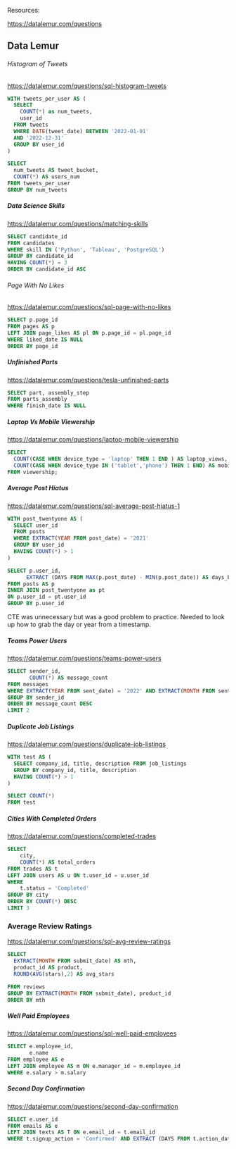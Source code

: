 Resources:

https://datalemur.com/questions 

## Data Lemur

###### Histogram of Tweets

https://datalemur.com/questions/sql-histogram-tweets

```sql
WITH tweets_per_user AS (
  SELECT 
    COUNT(*) as num_tweets,
    user_id
  FROM tweets
  WHERE DATE(tweet_date) BETWEEN '2022-01-01' 
  AND '2022-12-31'
  GROUP BY user_id
)

SELECT 
  num_tweets AS tweet_bucket,
  COUNT(*) AS users_num
FROM tweets_per_user
GROUP BY num_tweets
```

##### Data Science Skills 

https://datalemur.com/questions/matching-skills

```sql 
SELECT candidate_id 
FROM candidates
WHERE skill IN ('Python', 'Tableau', 'PostgreSQL')
GROUP BY candidate_id
HAVING COUNT(*) = 3
ORDER BY candidate_id ASC
```


###### Page With No Likes

https://datalemur.com/questions/sql-page-with-no-likes

```sql 
SELECT p.page_id 
FROM pages AS p 
LEFT JOIN page_likes AS pl ON p.page_id = pl.page_id
WHERE liked_date IS NULL
ORDER BY page_id
```

##### Unfinished Parts

https://datalemur.com/questions/tesla-unfinished-parts

```sql
SELECT part, assembly_step
FROM parts_assembly 
WHERE finish_date IS NULL
```


##### Laptop Vs Mobile Viewership

https://datalemur.com/questions/laptop-mobile-viewership

```sql
SELECT 
  COUNT(CASE WHEN device_type = 'laptop' THEN 1 END ) AS laptop_views,
  COUNT(CASE WHEN device_type IN ('tablet','phone') THEN 1 END) AS mobile_views
FROM viewership;
```

##### Average Post Hiatus

https://datalemur.com/questions/sql-average-post-hiatus-1

```sql
WITH post_twentyone AS (
  SELECT user_id
  FROM posts
  WHERE EXTRACT(YEAR FROM post_date) = '2021'
  GROUP BY user_id
  HAVING COUNT(*) > 1
)

SELECT p.user_id,
      EXTRACT (DAYS FROM MAX(p.post_date) - MIN(p.post_date)) AS days_between
FROM posts AS p 
INNER JOIN post_twentyone as pt 
ON p.user_id = pt.user_id 
GROUP BY p.user_id
```

CTE was unnecessary but was a good problem to practice. Needed to look up how to grab the day or year from a timestamp.

##### Teams Power Users

https://datalemur.com/questions/teams-power-users

```sql
SELECT sender_id,
       COUNT(*) AS message_count
FROM messages 
WHERE EXTRACT(YEAR FROM sent_date) = '2022' AND EXTRACT(MONTH FROM sent_date) = '08'
GROUP BY sender_id
ORDER BY message_count DESC
LIMIT 2
```

##### Duplicate Job Listings

https://datalemur.com/questions/duplicate-job-listings

```sql 
WITH test AS (
  SELECT company_id, title, description FROM job_listings
  GROUP BY company_id, title, description
  HAVING COUNT(*) > 1
)

SELECT COUNT(*)
FROM test
```

##### Cities With Completed Orders

https://datalemur.com/questions/completed-trades

```sql
SELECT 
	city, 
	COUNT(*) AS total_orders
FROM trades AS t 
LEFT JOIN users AS u ON t.user_id = u.user_id 
WHERE 
	t.status = 'Completed'
GROUP BY city 
ORDER BY COUNT(*) DESC
LIMIT 3
```

### Average Review Ratings

https://datalemur.com/questions/sql-avg-review-ratings

```sql
SELECT 
  EXTRACT(MONTH FROM submit_date) AS mth,
  product_id AS product,
  ROUND(AVG(stars),2) AS avg_stars

FROM reviews
GROUP BY EXTRACT(MONTH FROM submit_date), product_id
ORDER BY mth
```

##### Well Paid Employees

https://datalemur.com/questions/sql-well-paid-employees

```sql
SELECT e.employee_id,
       e.name
FROM employee AS e 
LEFT JOIN employee AS m ON e.manager_id = m.employee_id
WHERE e.salary > m.salary
```


##### Second Day Confirmation 

https://datalemur.com/questions/second-day-confirmation

```sql
SELECT e.user_id  
FROM emails AS e 
LEFT JOIN texts AS T ON e.email_id = t.email_id 
WHERE t.signup_action = 'Confirmed' AND EXTRACT (DAYS FROM t.action_date - e.signup_date) = 1
```

